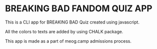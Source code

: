 # BREAKING BAD FANDOM QUIZ APP

This is a CLI app for BREAKING BAD Quiz created using javascript.


All the colors to texts are added by using CHALK package.


This app is made as a part of meog.camp admissions process.